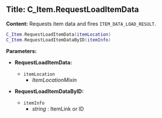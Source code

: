 ## Title: C_Item.RequestLoadItemData

**Content:**
Requests item data and fires `ITEM_DATA_LOAD_RESULT`.
```lua
C_Item.RequestLoadItemData(itemLocation)
C_Item.RequestLoadItemDataByID(itemInfo)
```

**Parameters:**
- **RequestLoadItemData:**
  - `itemLocation`
    - *ItemLocationMixin*

- **RequestLoadItemDataByID:**
  - `itemInfo`
    - *string* : ItemLink or ID